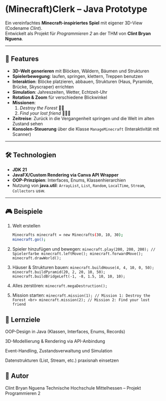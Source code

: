 # (Minecraft)Clerk – Java Prototype

Ein vereinfachtes **Minecraft-inspiriertes Spiel** mit eigener 3D-View (Codename *Clint*).  
Entwickelt als Projekt für *Programmieren 2* an der THM von **Clint Bryan Nguena**.

---

## 🚀 Features

- **3D-Welt generieren** mit Blöcken, Wäldern, Bäumen und Strukturen  
- **Spielerbewegung**: laufen, springen, klettern, Treppen benutzen  
- **Interaktion**: Blöcke platzieren, abbauen, Strukturen (Haus, Pyramide, Brücke, Skyscraper) errichten  
- **Simulation**: Jahreszeiten, Wetter, Echtzeit-Uhr  
- **Rotation & Zoom** für verschiedene Blickwinkel  
- **Missionen**:
  1. *Destroy the Forest* 🌲🔥  
  2. *Find your lost friend* 🧑‍🤝‍🧑  
- **Zeitreise**: Zurück in die Vergangenheit springen und die Welt im alten Zustand sehen  
- **Konsolen-Steuerung** über die Klasse `ManageMinecraft` (Interaktivität mit Scanner)  

---

## 🛠️ Technologien

- **JDK 21**  
- **JavaFX/Custom Rendering via Canva API Wrapper**  
- **OOP-Prinzipien**: Interfaces, Enums, Klassenhierarchien  
- Nutzung von **java.util**: `ArrayList`, `List`, `Random`, `LocalTime`, `Stream`, `Collectors` usw.  

---

## 🎮 Beispiele
1. Welt erstellen

   ```bash
   Minecrafts minecraft = new Minecrafts(30, 10, 30);
   minecraft.go();

3. Spieler hinzufügen und bewegen: ``minecraft.play(200, 200, 200); // Spielerfarbe
minecraft.leftMove();
minecraft.forwardMove();
minecraft.drawWorld();``

4. Häuser & Strukturen bauen: ``minecraft.buildHouse(4, 4, 10, 0, 50);
minecraft.buildPyramid(20, 2, 20, 10, 50);
minecraft.buildBridgeLeft(-1, -8, 1.5, 10, 10, 10);``

5. Alles zerstören: ``minecraft.megaDestruction();``

6. Mission starten: ``minecraft.mission(1); // Mission 1: Destroy the Forest <br>
minecraft.mission(2); // Mission 2: Find your lost friend``

## 🎯 Lernziele

OOP-Design in Java (Klassen, Interfaces, Enums, Records)

3D-Modellierung & Rendering via API-Anbindung

Event-Handling, Zustandsverwaltung und Simulation

Datenstrukturen (List, Stream, etc.) praxisnah einsetzen

## 👤 Autor

Clint Bryan Nguena
Technische Hochschule Mittelhessen – Projekt Programmieren 2

